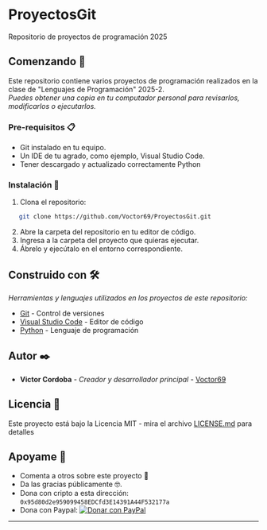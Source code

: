 # ProyectosGit

Repositorio de proyectos de programación 2025 

## Comenzando 🚀

Este repositorio contiene varios proyectos de programación realizados en la clase de "Lenguajes de Programación" 2025-2.  
_Puedes obtener una copia en tu computador personal para revisarlos, modificarlos o ejecutarlos._

### Pre-requisitos 📋

* Git instalado en tu equipo.
* Un IDE de tu agrado, como ejemplo, Visual Studio Code.
* Tener descargado y actualizado correctamente Python

### Instalación 🔧

1. Clona el repositorio:
```bash
   git clone https://github.com/Voctor69/ProyectosGit.git
```   
2. Abre la carpeta del repositorio en tu editor de código.
3. Ingresa a la carpeta del proyecto que quieras ejecutar.
4. Ábrelo y ejecútalo en el entorno correspondiente.

## Construido con 🛠️

_Herramientas y lenguajes utilizados en los proyectos de este repositorio:_

* [Git](https://git-scm.com/) - Control de versiones
* [Visual Studio Code](https://code.visualstudio.com/) - Editor de código
* [Python](https://www.python.org/) - Lenguaje de programación

## Autor ✒️

* **Victor Cordoba** - *Creador y desarrollador principal* - [Voctor69](https://github.com/Voctor69)

## Licencia 📄

Este proyecto está bajo la Licencia MIT - mira el archivo [LICENSE.md](LICENSE.md) para detalles

## Apoyame 🎁

* Comenta a otros sobre este proyecto 📢
* Da las gracias públicamente 🤓.
* Dona con cripto a esta dirección: `0x95d80d2e959099458EDCfd3E14391A44F532177a`
* Dona con Paypal: [![Donar con PayPal](https://img.shields.io/badge/Donar%20con-PayPal-00457C?logo=paypal&logoColor=white)](https://www.paypal.com/donate/?business=cordobavictorml@gmail.com&no_recurring=0&currency_code=USD) 

---
